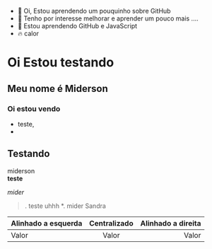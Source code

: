 - 👋 Oi, Estou aprendendo um pouquinho sobre GitHub
- 👀 Tenho por interesse melhorar e aprender um pouco mais ....
- 🌱 Estou aprendendo GitHub e JavaScript
-  🔥 calor 



<!---
Teste-Emilio/Teste-Emilio is a ✨ special ✨ repository because its `README.md` (this file) appears on your GitHub profile.
You can click the Preview link to take a look at your changes.
--->
# Oi Estou testando
 ## Meu nome é Miderson
 ### Oi estou vendo
 - teste,
 - 
## Testando
miderson   
**teste**  

_mider_
>. teste uhhh
*. mider
Sandra


Alinhado a esquerda | Centralizado | Alinhado a direita
:--------- | :------: | -------:
Valor | Valor | Valor

